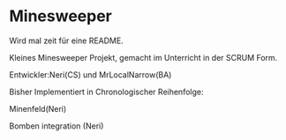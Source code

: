 # Minesweeper

Wird mal zeit für eine README.

Kleines Minesweeper Projekt, gemacht im Unterricht in der SCRUM Form.

Entwickler:Neri(CS) und MrLocalNarrow(BA)

Bisher Implementiert in Chronologischer Reihenfolge:

Minenfeld(Neri)

Bomben integration (Neri)
